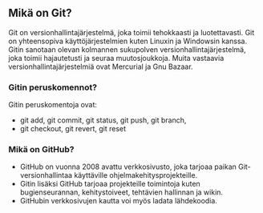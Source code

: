 ## Mikä on Git?
Git on versionhallintajärjestelmä, joka toimii tehokkaasti ja luotettavasti. Git on yhteensopiva käyttöjärjestelmien kuten Linuxin ja Windowsin kanssa. Gitin sanotaan olevan kolmannen sukupolven versionhallintajärjestelmä, joka toimii hajautetusti ja seuraa muutosjoukkoja.
 Muita vastaavia versionhallintajärjestelmiä ovat Mercurial ja Gnu Bazaar.
### Gitin peruskomennot?
Gitin peruskomentoja ovat:
- git add, git commit, git status, git push, git branch,
 - git checkout, git revert, git reset
### Mikä on GitHub?
- GitHub on vuonna 2008 avattu verkkosivusto, joka tarjoaa paikan Git-versionhallintaa käyttäville ohjelmakehitysprojekteille.
- Gitin lisäksi GitHub tarjoaa projekteille toimintoja kuten bugienseurannan, kehitystoiveet, tehtävien hallinnan ja wikin.
- GitHubin verkkosivujen kautta voi myös ladata lähdekoodia.

